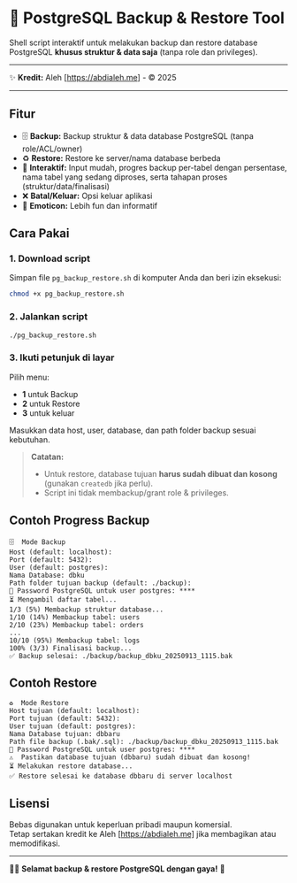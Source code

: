 # 🚀 PostgreSQL Backup & Restore Tool

Shell script interaktif untuk melakukan backup dan restore database PostgreSQL **khusus struktur & data saja** (tanpa role dan privileges).

---

✨ **Kredit:** Aleh [https://abdialeh.me] - © 2025

---

## Fitur

- 🗄️ **Backup:** Backup struktur & data database PostgreSQL (tanpa role/ACL/owner)
- ♻️ **Restore:** Restore ke server/nama database berbeda
- 🚦 **Interaktif:** Input mudah, progres backup per-tabel dengan persentase, nama tabel yang sedang diproses, serta tahapan proses (struktur/data/finalisasi)
- ❌ **Batal/Keluar:** Opsi keluar aplikasi
- 🎉 **Emoticon:** Lebih fun dan informatif

## Cara Pakai

### 1. Download script

Simpan file `pg_backup_restore.sh` di komputer Anda dan beri izin eksekusi:

```sh
chmod +x pg_backup_restore.sh
```

### 2. Jalankan script

```sh
./pg_backup_restore.sh
```

### 3. Ikuti petunjuk di layar

Pilih menu:
- **1** untuk Backup
- **2** untuk Restore
- **3** untuk keluar

Masukkan data host, user, database, dan path folder backup sesuai kebutuhan.

> **Catatan:**  
> - Untuk restore, database tujuan **harus sudah dibuat dan kosong** (gunakan `createdb` jika perlu).
> - Script ini tidak membackup/grant role & privileges.

## Contoh Progress Backup

```
🗄️  Mode Backup
Host (default: localhost): 
Port (default: 5432): 
User (default: postgres): 
Nama Database: dbku
Path folder tujuan backup (default: ./backup): 
🔑 Password PostgreSQL untuk user postgres: ****
⏳ Mengambil daftar tabel...
1/3 (5%) Membackup struktur database...
1/10 (14%) Membackup tabel: users
2/10 (23%) Membackup tabel: orders
...
10/10 (95%) Membackup tabel: logs
100% (3/3) Finalisasi backup...
✅ Backup selesai: ./backup/backup_dbku_20250913_1115.bak
```

## Contoh Restore

```
♻️  Mode Restore
Host tujuan (default: localhost): 
Port tujuan (default: 5432): 
User tujuan (default: postgres): 
Nama Database tujuan: dbbaru
Path file backup (.bak/.sql): ./backup/backup_dbku_20250913_1115.bak
🔑 Password PostgreSQL untuk user postgres: ****
⚠️  Pastikan database tujuan (dbbaru) sudah dibuat dan kosong!
⏳ Melakukan restore database...
✅ Restore selesai ke database dbbaru di server localhost
```

## Lisensi

Bebas digunakan untuk keperluan pribadi maupun komersial.  
Tetap sertakan kredit ke Aleh [https://abdialeh.me] jika membagikan atau memodifikasi.

---

👨‍💻 **Selamat backup & restore PostgreSQL dengan gaya!** 🚀
